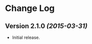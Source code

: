 Change Log
==========

Version 2.1.0 *(2015-03-31)*
----------------------------

 * Initial release.